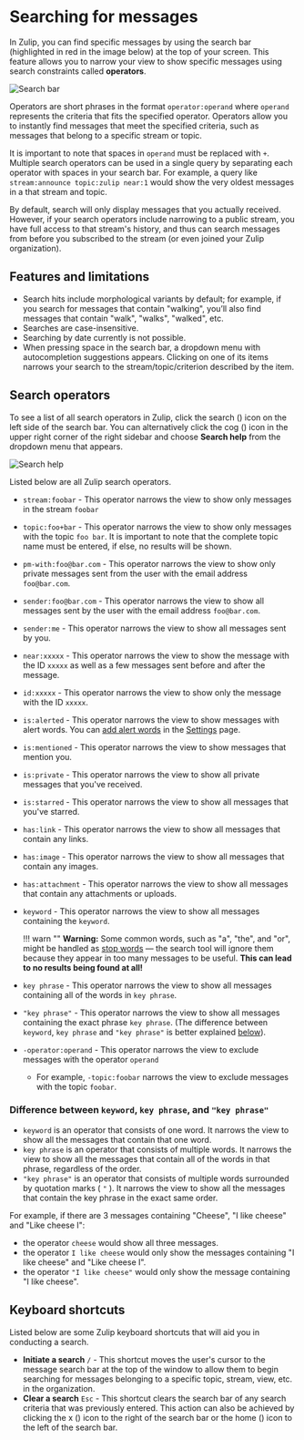 # Searching for messages

In Zulip, you can find specific messages by using the search bar (highlighted in
red in the image below) at the top of your screen. This feature allows you to
narrow your view to show specific messages using search constraints called
**operators**.

![Search bar](/static/images/help/search-bar.png)

Operators are short phrases in the format `operator:operand` where `operand`
represents the criteria that fits the specified operator. Operators allow you to
instantly find messages that meet the specified criteria, such as messages that
belong to a specific stream or topic.

It is important to note that spaces in `operand` must be replaced with
`+`.  Multiple search operators can be used in a single query by
separating each operator with spaces in your search bar. For example,
a query like `stream:announce topic:zulip near:1` would show the
very oldest messages in a that stream and topic.

By default, search will only display messages that you actually
received.  However, if your search operators include narrowing to a
public stream, you have full access to that stream's history, and thus
can search messages from before you subscribed to the stream (or even
joined your Zulip organization).

## Features and limitations

* Search hits include morphological variants by default; for example, if you
search for messages that contain "walking", you’ll also find messages that
contain "walk", "walks", "walked", etc.
* Searches are case-insensitive.
* Searching by date currently is not possible.
* When pressing space in the search bar, a dropdown menu with autocompletion
  suggestions appears. Clicking on one of its items narrows your search to the
  stream/topic/criterion described by the item.

## Search operators

To see a list of all search operators in Zulip, click the search (<i
class="icon-vector-search"></i>) icon on the left side of the search bar.
You can alternatively click the cog (<i class="icon-vector-cog"></i>) icon
in the upper right corner of the right sidebar and choose **Search help**
from the dropdown menu that appears.

![Search help](/static/images/help/search-help.png)

Listed below are all Zulip search operators.

* `stream:foobar` - This operator narrows the view to show only
  messages in the stream `foobar`
* `topic:foo+bar` - This operator narrows the view to show only
  messages with the topic `foo bar`. It is important to note that the
  complete topic name must be entered, if else, no results will be shown.
* `pm-with:foo@bar.com` - This operator narrows the view to show only
  private messages sent from the user with the email address
  `foo@bar.com`.
* `sender:foo@bar.com` - This operator narrows the view to show all
  messages sent by the user with the email address `foo@bar.com`.
* `sender:me` - This operator narrows the view to show all messages sent by you.
* `near:xxxxx` - This operator narrows the view to show the message
  with the ID `xxxxx` as well as a few messages sent before and after
  the message.
* `id:xxxxx` - This operator narrows the view to show only the message with the
ID `xxxxx`.
* `is:alerted` - This operator narrows the view to show messages with alert
words. You can [add alert words](/help/add-an-alert-word) in the
[Settings](/#settings) page.
* `is:mentioned` - This operator narrows the view to show messages that mention
you.
* `is:private` - This operator narrows the view to show all private messages
that you've received.
* `is:starred` - This operator narrows the view to show all messages that you've
starred.
* `has:link` - This operator narrows the view to show all messages that contain
any links.
* `has:image` - This operator narrows the view to show all messages that contain
any images.
* `has:attachment` - This operator narrows the view to show all messages that
contain any attachments or uploads.
* `keyword` - This operator narrows the view to show all messages containing the
`keyword`.

    !!! warn ""
        **Warning:** Some common words, such as "a", "the", and "or", might be
        handled as [stop words](https://en.wikipedia.org/wiki/Stop_words) — the
        search tool will ignore them because they appear in too many messages to
        be useful. **This can lead to no results being found at all!**

* `key phrase` - This operator narrows the view to show all messages containing
all of the words in `key phrase`.
* `"key phrase"` - This operator narrows the view to show all messages
containing the exact phrase `key phrase`.
(The difference between `keyword`, `key phrase` and `"key phrase"` is better
explained [below](#difference-between-keyword-key-phrase-and-key-phrase)).
* `-operator:operand` - This operator narrows the view to exclude messages with the operator `operand`
    * For example, `-topic:foobar` narrows the view to exclude messages with the topic `foobar`.

### Difference between `keyword`, `key phrase`, and `"key phrase"`

* `keyword` is an operator that consists of one word. It narrows the view to show all the messages that contain
that one word.
* `key phrase` is an operator that consists of multiple words. It narrows the view to show all the messages that
contain all of the words in that phrase, regardless of the order.
* `"key phrase"` is an operator that consists of multiple words surrounded by quotation marks ( `"` ). It narrows
the view to show all the messages that contain the key phrase in the exact same order.

For example, if there are 3 messages containing "Cheese", "I like cheese" and
"Like cheese I":

* the operator `cheese` would show all three messages.
* the operator `I like cheese` would only show the messages containing "I like
    cheese" and "Like cheese I".
* the operator `"I like cheese"` would only show the message containing "I like
    cheese".

## Keyboard shortcuts

Listed below are some Zulip keyboard shortcuts that will aid you in conducting a search.

* **Initiate a search** `/` - This shortcut moves the user's cursor to
  the message search bar at the top of the window to allow them to
  begin searching for messages belonging to a specific topic, stream,
  view, etc. in the organization.
* **Clear a search** `Esc` - This shortcut clears the search bar of
  any search criteria that was previously entered. This action can also be
  achieved by clicking the x (<i class="icon-vector-remove"></i>) icon to the
  right of the search bar or the home (<i class="icon-vector-home"></i>) icon to
  the left of the search bar.
